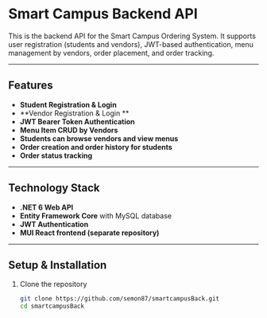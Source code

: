 # Smart Campus Backend API

This is the backend API for the Smart Campus Ordering System. It supports user registration (students and vendors), JWT-based authentication, menu management by vendors, order placement, and order tracking.

---

## Features

- **Student Registration & Login**  
- **Vendor Registration & Login **  
- **JWT Bearer Token Authentication**  
- **Menu Item CRUD by Vendors**  
- **Students can browse vendors and view menus**  
- **Order creation and order history for students**  
- **Order status tracking**  

---

## Technology Stack

- **.NET 6 Web API**  
- **Entity Framework Core** with MySQL database  
- **JWT Authentication**  
- **MUI React frontend (separate repository)**  

---

## Setup & Installation

1. Clone the repository

   ```bash
   git clone https://github.com/semon87/smartcampusBack.git
   cd smartcampusBack
